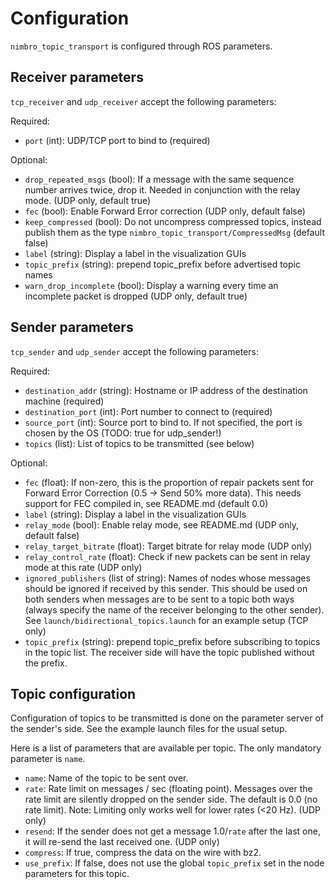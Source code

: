 
Configuration
=============

`nimbro_topic_transport` is configured through ROS parameters.

Receiver parameters
-------------------

`tcp_receiver` and `udp_receiver` accept the following parameters:

Required:
 - `port` (int): UDP/TCP port to bind to (required)

Optional:
 - `drop_repeated_msgs` (bool): If a message with the same sequence number
   arrives twice, drop it. Needed in conjunction with the relay mode.
   (UDP only, default true)
 - `fec` (bool): Enable Forward Error correction (UDP only, default false)
 - `keep_compressed` (bool): Do not uncompress compressed topics, instead
   publish them as the type `nimbro_topic_transport/CompressedMsg`
   (default false)
 - `label` (string): Display a label in the visualization GUIs
 - `topic_prefix` (string): prepend topic_prefix before advertised topic names
 - `warn_drop_incomplete` (bool): Display a warning every time an incomplete
   packet is dropped (UDP only, default true)

Sender parameters
-----------------

`tcp_sender` and `udp_sender` accept the following parameters:

Required:
 - `destination_addr` (string): Hostname or IP address of the destination
   machine (required)
 - `destination_port` (int): Port number to connect to (required)
 - `source_port` (int): Source port to bind to. If not specified, the port is
   chosen by the OS (TODO: true for udp_sender!)
 - `topics` (list): List of topics to be transmitted (see below)

Optional:
 - `fec` (float): If non-zero, this is the proportion of repair packets sent for
   Forward Error Correction (0.5 -> Send 50% more data). This needs support for
   FEC compiled in, see README.md (default 0.0)
 - `label` (string): Display a label in the visualization GUIs
 - `relay_mode` (bool): Enable relay mode, see README.md
   (UDP only, default false)
 - `relay_target_bitrate` (float): Target bitrate for relay mode (UDP only)
 - `relay_control_rate` (float): Check if new packets can be sent in relay mode
   at this rate (UDP only)
 - `ignored_publishers` (list of string): Names of nodes whose messages should be 
   ignored if received by this sender. This should be used on both senders when 
   messages are to be sent to a topic both ways (always specify the name of the
   receiver belonging to the other sender). See `launch/bidirectional_topics.launch`
   for an example setup (TCP only)
 - `topic_prefix` (string): prepend topic_prefix before subscribing to topics in
   the topic list. The receiver side will have the topic published without the
   prefix.

Topic configuration
-------------------

Configuration of topics to be transmitted is done on the parameter server of
the sender's side. See the example launch files for the usual setup.

Here is a list of parameters that are available per topic. The only mandatory
parameter is `name`.

 - `name`: Name of the topic to be sent over.
 - `rate`: Rate limit on messages / sec (floating point). Messages over the
   rate limit are silently dropped on the sender side. The default is 0.0
   (no rate limit).
   Note: Limiting only works well for lower rates (<20 Hz).
   (UDP only)
 - `resend`: If the sender does not get a message 1.0/`rate` after the last one,
   it will re-send the last received one. (UDP only)
 - `compress`: If true, compress the data on the wire with bz2.
 - `use_prefix`: If false, does not use the global `topic_prefix` set in the
   node parameters for this topic.

